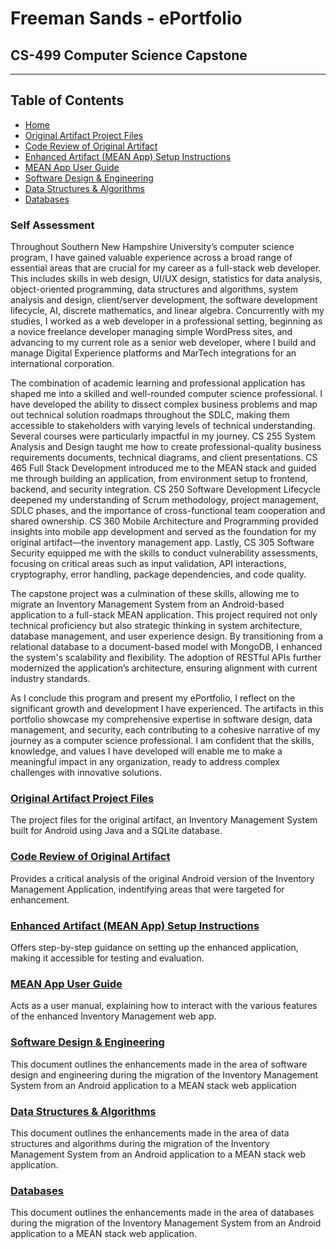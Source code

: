 # Freeman Sands - ePortfolio
## CS-499 Computer Science Capstone

---

## Table of Contents

- [Home](https://freemans98765.github.io/cs-499-repo/)
- [Original Artifact Project Files](https://github.com/FreemanS98765/cs-499-repo/tree/master/mobile-app-artifact)
- [Code Review of Original Artifact](https://github.com/FreemanS98765/cs-499-repo/tree/master/docs/freeman-sands-milestone-1-code-review.mp4)
- [Enhanced Artifact (MEAN App) Setup Instructions](https://github.com/FreemanS98765/cs-499-repo/tree/master/README.md)
- [MEAN App User Guide](https://github.com/FreemanS98765/cs-499-repo/tree/master/docs/Freeman_Sands_Inventory_Management_App_Guide.docx)
- [Software Design & Engineering](https://github.com/FreemanS98765/cs-499-repo/tree/master/docs/Software_Design_Engineering.md)
- [Data Structures & Algorithms](https://github.com/FreemanS98765/cs-499-repo/tree/master/docs/Data_Structures_Algorithms.md)
- [Databases](https://github.com/FreemanS98765/cs-499-repo/tree/master/docs/Databases.md)

### Self Assessment
Throughout Southern New Hampshire University’s computer science program, I have gained valuable experience across a broad range of essential areas that are crucial for my career as a full-stack web developer. This includes skills in web design, UI/UX design, statistics for data analysis, object-oriented programming, data structures and algorithms, system analysis and design, client/server development, the software development lifecycle, AI, discrete mathematics, and linear algebra. Concurrently with my studies, I worked as a web developer in a professional setting, beginning as a novice freelance developer managing simple WordPress sites, and advancing to my current role as a senior web developer, where I build and manage Digital Experience platforms and MarTech integrations for an international corporation.

The combination of academic learning and professional application has shaped me into a skilled and well-rounded computer science professional. I have developed the ability to dissect complex business problems and map out technical solution roadmaps throughout the SDLC, making them accessible to stakeholders with varying levels of technical understanding. Several courses were particularly impactful in my journey. CS 255 System Analysis and Design taught me how to create professional-quality business requirements documents, technical diagrams, and client presentations. CS 465 Full Stack Development introduced me to the MEAN stack and guided me through building an application, from environment setup to frontend, backend, and security integration. CS 250 Software Development Lifecycle deepened my understanding of Scrum methodology, project management, SDLC phases, and the importance of cross-functional team cooperation and shared ownership. CS 360 Mobile Architecture and Programming provided insights into mobile app development and served as the foundation for my original artifact—the inventory management app. Lastly, CS 305 Software Security equipped me with the skills to conduct vulnerability assessments, focusing on critical areas such as input validation, API interactions, cryptography, error handling, package dependencies, and code quality.

The capstone project was a culmination of these skills, allowing me to migrate an Inventory Management System from an Android-based application to a full-stack MEAN application. This project required not only technical proficiency but also strategic thinking in system architecture, database management, and user experience design. By transitioning from a relational database to a document-based model with MongoDB, I enhanced the system's scalability and flexibility. The adoption of RESTful APIs further modernized the application’s architecture, ensuring alignment with current industry standards.

As I conclude this program and present my ePortfolio, I reflect on the significant growth and development I have experienced. The artifacts in this portfolio showcase my comprehensive expertise in software design, data management, and security, each contributing to a cohesive narrative of my journey as a computer science professional. I am confident that the skills, knowledge, and values I have developed will enable me to make a meaningful impact in any organization, ready to address complex challenges with innovative solutions.

### [Original Artifact Project Files](https://github.com/FreemanS98765/cs-499-repo/tree/master/mobile-app-artifact)
The project files for the original artifact, an Inventory Management System built for Android using Java and a SQLite database.

### [Code Review of Original Artifact](https://github.com/FreemanS98765/cs-499-repo/tree/master/docs/freeman-sands-milestone-1-code-review.mp4)
Provides a critical analysis of the original Android version of the Inventory Management Application, indentifying areas that were targeted for enhancement.

### [Enhanced Artifact (MEAN App) Setup Instructions](https://github.com/FreemanS98765/cs-499-repo/tree/master/README.md)
Offers step-by-step guidance on setting up the enhanced application, making it accessible for testing and evaluation.

### [MEAN App User Guide](https://github.com/FreemanS98765/cs-499-repo/tree/master/docs/Freeman_Sands_Inventory_Management_App_Guide.docx)
Acts as a user manual, explaining how to interact with the various features of the enhanced Inventory Management web app.

### [Software Design & Engineering](https://github.com/FreemanS98765/cs-499-repo/tree/master/docs/Software_Design_Engineering.md)
This document outlines the enhancements made in the area of software design and engineering during the migration of the Inventory Management System from an Android application to a MEAN stack web application

### [Data Structures & Algorithms](https://github.com/FreemanS98765/cs-499-repo/tree/master/docs/Data_Structures_Algorithms.md)
This document outlines the enhancements made in the area of data structures and algorithms during the migration of the Inventory Management System from an Android application to a MEAN stack web application.

### [Databases](https://github.com/FreemanS98765/cs-499-repo/tree/master/docs/Databases.md)
This document outlines the enhancements made in the area of databases during the migration of the Inventory Management System from an Android application to a MEAN stack web application.